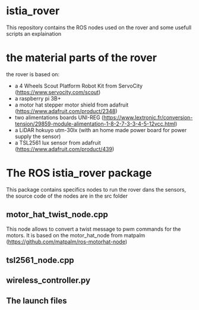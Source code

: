 # istia_rover
This repository contains the ROS nodes used on the rover and some usefull scripts an explaination

# the material parts of the rover
the rover is based on:
 - a 4 Wheels Scout Platform Robot Kit from ServoCity (https://www.servocity.com/scout)
 - a raspberry pi 3B+
 - a motor hat stepper motor shield from adafruit (https://www.adafruit.com/product/2348)
 - two alimentations boards UNI-REG (https://www.lextronic.fr/conversion-tension/29859-module-alimentation-1-8-2-7-3-3-4-5-12vcc.html)
 - a LiDAR hokuyo utm-30lx (with an home made power board for power supply the sensor)
 - a TSL2561 lux sensor from adafruit (https://www.adafruit.com/product/439)

# The ROS istia_rover package
This package contains specifics nodes to run the rover dans the sensors, the source code of the nodes are in the src folder

## motor_hat_twist_node.cpp
This node allows to convert a twist message to pwm commands for the motors. It is based on the motor_hat_node from matpalm (https://github.com/matpalm/ros-motorhat-node)



## tsl2561_node.cpp

## wireless_controller.py

## The launch files



